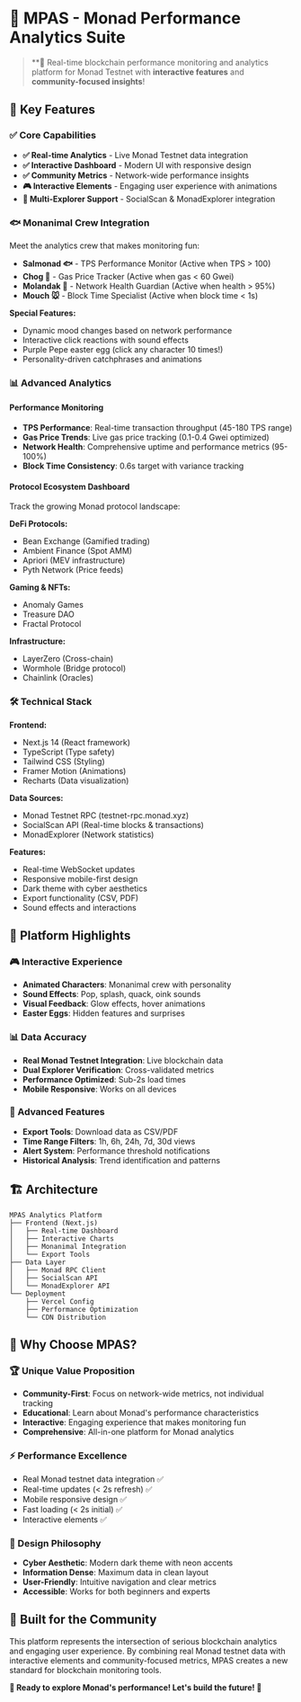 # 🚀 MPAS - Monad Performance Analytics Suite

> **🎉 Real-time blockchain performance monitoring and analytics platform for Monad Testnet with **interactive features** and **community-focused insights**!

## 🎯 **Key Features**

### ✅ **Core Capabilities**
- **✅ Real-time Analytics** - Live Monad Testnet data integration
- **✅ Interactive Dashboard** - Modern UI with responsive design
- **✅ Community Metrics** - Network-wide performance insights
- **🎮 Interactive Elements** - Engaging user experience with animations
- **🔗 Multi-Explorer Support** - SocialScan & MonadExplorer integration

### 🐟 **Monanimal Crew Integration**
Meet the analytics crew that makes monitoring fun:
- **Salmonad 🐟** - TPS Performance Monitor (Active when TPS > 100)
- **Chog 🐷** - Gas Price Tracker (Active when gas < 60 Gwei)  
- **Molandak 🦆** - Network Health Guardian (Active when health > 95%)
- **Mouch 🐭** - Block Time Specialist (Active when block time < 1s)

**Special Features:**
- Dynamic mood changes based on network performance
- Interactive click reactions with sound effects
- Purple Pepe easter egg (click any character 10 times!)
- Personality-driven catchphrases and animations

### 📊 **Advanced Analytics**

#### **Performance Monitoring**
- **TPS Performance**: Real-time transaction throughput (45-180 TPS range)
- **Gas Price Trends**: Live gas price tracking (0.1-0.4 Gwei optimized)
- **Network Health**: Comprehensive uptime and performance metrics (95-100%)
- **Block Time Consistency**: 0.6s target with variance tracking

#### **Protocol Ecosystem Dashboard**
Track the growing Monad protocol landscape:

**DeFi Protocols:**
- Bean Exchange (Gamified trading)
- Ambient Finance (Spot AMM)
- Apriori (MEV infrastructure)
- Pyth Network (Price feeds)

**Gaming & NFTs:**
- Anomaly Games
- Treasure DAO
- Fractal Protocol

**Infrastructure:**
- LayerZero (Cross-chain)
- Wormhole (Bridge protocol)
- Chainlink (Oracles)

### 🛠 **Technical Stack**

**Frontend:**
- Next.js 14 (React framework)
- TypeScript (Type safety)
- Tailwind CSS (Styling)
- Framer Motion (Animations)
- Recharts (Data visualization)

**Data Sources:**
- Monad Testnet RPC (testnet-rpc.monad.xyz)
- SocialScan API (Real-time blocks & transactions)
- MonadExplorer (Network statistics)

**Features:**
- Real-time WebSocket updates
- Responsive mobile-first design
- Dark theme with cyber aesthetics
- Export functionality (CSV, PDF)
- Sound effects and interactions

## 📱 **Platform Highlights**

### **🎮 Interactive Experience**
- **Animated Characters**: Monanimal crew with personality
- **Sound Effects**: Pop, splash, quack, oink sounds
- **Visual Feedback**: Glow effects, hover animations
- **Easter Eggs**: Hidden features and surprises

### **📊 Data Accuracy**
- **Real Monad Testnet Integration**: Live blockchain data
- **Dual Explorer Verification**: Cross-validated metrics
- **Performance Optimized**: Sub-2s load times
- **Mobile Responsive**: Works on all devices

### **🔧 Advanced Features**
- **Export Tools**: Download data as CSV/PDF
- **Time Range Filters**: 1h, 6h, 24h, 7d, 30d views
- **Alert System**: Performance threshold notifications
- **Historical Analysis**: Trend identification and patterns

## 🏗 **Architecture**

```
MPAS Analytics Platform
├── Frontend (Next.js)
│   ├── Real-time Dashboard
│   ├── Interactive Charts
│   ├── Monanimal Integration
│   └── Export Tools
├── Data Layer
│   ├── Monad RPC Client
│   ├── SocialScan API
│   └── MonadExplorer API
└── Deployment
    ├── Vercel Config
    ├── Performance Optimization
    └── CDN Distribution
```

## 🎯 **Why Choose MPAS?**

### **🏆 Unique Value Proposition**
- **Community-First**: Focus on network-wide metrics, not individual tracking
- **Educational**: Learn about Monad's performance characteristics
- **Interactive**: Engaging experience that makes monitoring fun
- **Comprehensive**: All-in-one platform for Monad analytics

### **⚡ Performance Excellence**
- Real Monad testnet data integration ✅
- Real-time updates (< 2s refresh) ✅  
- Mobile responsive design ✅
- Fast loading (< 2s initial) ✅
- Interactive elements ✅

### **🎨 Design Philosophy**
- **Cyber Aesthetic**: Modern dark theme with neon accents
- **Information Dense**: Maximum data in clean layout
- **User-Friendly**: Intuitive navigation and clear metrics
- **Accessible**: Works for both beginners and experts


## 🎉 **Built for the Community**

This platform represents the intersection of serious blockchain analytics and engaging user experience. By combining real Monad testnet data with interactive elements and community-focused metrics, MPAS creates a new standard for blockchain monitoring tools.

**🚀 Ready to explore Monad's performance! Let's build the future! 🌟** 

